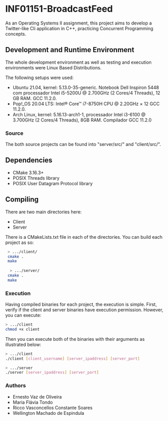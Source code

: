 # INF01151-BroadcastFeed
As an Operating Systems II assignment, this project aims to develop a Twitter-like Cli application in C++, practicing Concurrent Programming concepts.

## Development and Runtime Environment
The whole development environment as well as testing and execution environments were Linux Based Distributions.

The following setups were used:
 - Ubuntu 21.04, kernel: 5.13.0-35-generic. Notebook Dell Inspiron 5448 com processador Intel i5-5200U @ 2.700GHz (2 Cores/4 Threads), 12 GB RAM. GCC 11.2.0.
 - Pop!_OS 20.04 LTS: Intel® Core™ i7-8750H CPU @ 2.20GHz × 12 GCC 11.2.0.
 - Arch Linux, kernel: 5.16.13-arch1-1, processador Intel i3-6100 @ 3.700GHz (2 Cores/4 Threads), 8GB RAM.  Compilador GCC 11.2.0

### Source
The both source projects can be found into "server/src/" and "client/src/".

## Dependencies
 - CMake 3.16.3+
 - POSIX Threads library
 - POSIX User Datagram Protocol library

## Compiling

There are two main directories here:
- Client 
- Server

There is a CMakeLists.txt file in each of the directories. You can build each project as so:
```bash
 > .../client/
 cmake .
 make
 
  > .../server/
 cmake .
 make
```

### Execution
Having compiled binaries for each project, the execution is simple.
First, verify if the client and server binaries have execution permission.
However, you can execute:

```bash
> .../client
chmod +x client
```

Then you can execute both of the binaries with their arguments as illustrated below:

```bash
> .../client
./client [client_username] [server_ipaddress] [server_port] 
```


```bash
> .../server
./server [server_ipaddress] [server_port] 
```

### Authors
- Ernesto Vaz de Oliveira
- Maria Flávia Tondo
- Ricco Vasconcellos Constante Soares
- Wellington Machado de Espindula
 
